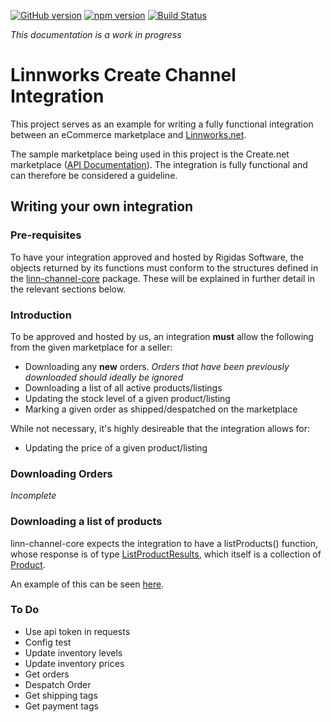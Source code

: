 [![GitHub version](https://badge.fury.io/gh/RigidasSoftware%2Flinn-channel-create.svg)](https://badge.fury.io/gh/RigidasSoftware%2Flinn-channel-create)
[![npm version](https://badge.fury.io/js/linn-channel-create.svg)](https://badge.fury.io/js/linn-channel-create)
[![Build Status](https://travis-ci.org/RigidasSoftware/linn-channel-create.svg?branch=master)](https://travis-ci.org/RigidasSoftware/linn-channel-create)

_This documentation is a work in progress_ 


# Linnworks Create Channel Integration #

This project serves as an example for writing a fully functional integration between an eCommerce marketplace and [Linnworks.net](https://www.linnworks.net).

The sample marketplace being used in this project is the Create.net marketplace ([API Documentation](http://developers.create.net/API-Documentation)). The integration is fully functional and can therefore be considered a guideline.

## Writing your own integration ##

### Pre-requisites ###

To have your integration approved and hosted by Rigidas Software, the objects returned by its functions must conform to the structures defined in the [linn-channel-core](https://github.com/RigidasSoftware/linn-channel-core) package. These will be explained in further detail in the relevant sections below.

### Introduction ###

To be approved and hosted by us, an integration **must** allow the following from the given marketplace for a seller: 

* Downloading any **new** orders. _Orders that have been previously downloaded should ideally be ignored_
* Downloading a list of all active products/listings
* Updating the stock level of a given product/listing
* Marking a given order as shipped/despatched on the marketplace

While not necessary, it's highly desireable that the integration allows for: 

* Updating the price of a given product/listing

### Downloading Orders ###

_Incomplete_

### Downloading a list of products ###

linn-channel-core expects the integration to have a listProducts() function, whose response is of type [ListProductResults](https://github.com/RigidasSoftware/linn-channel-core/blob/master/ListProductsResult.js), which itself is a collection of [Product](https://github.com/RigidasSoftware/linn-channel-core/blob/master/Product.js).

An example of this can be seen [here](lib/create.js#L46).

### To Do
- Use api token in requests
- Config test
- Update inventory levels
- Update inventory prices
- Get orders
- Despatch Order
- Get shipping tags
- Get payment tags

